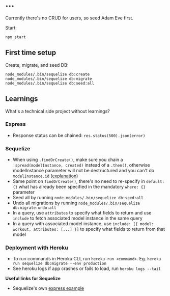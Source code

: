# ...

Currently there's no CRUD for users, so seed Adam Eve first.

Start:

```
npm start
```

## First time setup

Create, migrate, and seed DB:

```
node_modules/.bin/sequelize db:create
node_modules/.bin/sequelize db:migrate
node_modules/.bin/sequelize db:seed:all
```

## Learnings

What's a technical side project without learnings?

### Express

* Response status can be chained: `res.status(500).json(error)`

### Sequelize

* When using `.findOrCreate()`, make sure you chain a `.spread(modelInstance, created)` instead of a `.then()`, otherwise modelInstance parameter will not be destructured and you can't do `modelInstance.id` ([explanation](https://github.com/sequelize/sequelize/issues/3865))
* Same point on `findOrCreate()`, there's no need to re-specify in `default: {}` what has already been specified in the mandatory `where: {}` parameter
* Seed all by running `node_modules/.bin/sequelize db:seed:all`
* Undo all migrations by running `node_modules/.bin/sequelize db:migrate:undo:all`
* In a query, use `attributes` to specify what fields to return and use `include` to fetch associated model instance in the same query
* In a query with associated model instance, use `include: [{ model: workout, attributes: [...] }]` to specify what fields to return from that model

### Deployment with Heroku

* To run commands in Heroku CLI, run `heroku run <command>`. Eg. `heroku run sequelize db:migrate --env production`
* See heroku logs if app crashes or fails to load, run `heroku logs --tail`

__Useful links for Sequelize__

* Sequelize's own [express example](https://github.com/sequelize/express-example)